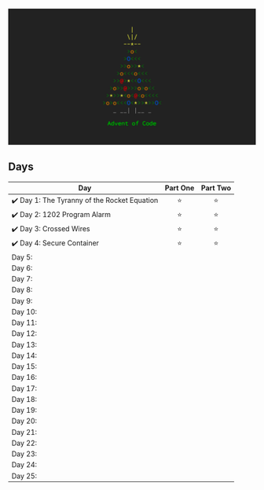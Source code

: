 ![This is the time](aoc.png)

## Days

| Day  | Part One | Part Two | 
|---|:---:|:---:|
|✔️ Day 1: The Tyranny of the Rocket Equation  | ⭐️ | ⭐️ |
|✔️ Day 2: 1202 Program Alarm  | ⭐️ | ⭐️ |
|✔️ Day 3: Crossed Wires  | ⭐️ | ⭐ |
|✔️ Day 4: Secure Container | ⭐ | ⭐ |
| Day 5: |  |  |
| Day 6: |  |  |
| Day 7: |  |  |
| Day 8: |  |  |
| Day 9: |  |  |
| Day 10: |  |  |
| Day 11: |  |  |
| Day 12: |  |  |
| Day 13: |  |  |
| Day 14: |  |  |
| Day 15: |  |  |
| Day 16: |  |  |
| Day 17: |  |  |
| Day 18: |  |  |
| Day 19: |  |  |
| Day 20: |  |  |
| Day 21: |  |  |
| Day 22: |  |  |
| Day 23: |  |  |
| Day 24: |  |  |
| Day 25: |  |  |

